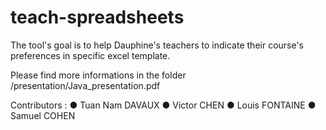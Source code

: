 # teach-spreadsheets
The tool's goal is to help Dauphine's teachers to indicate their course's preferences in specific excel template.

Please find more informations in the folder /presentation/Java_presentation.pdf

Contributors :
● Tuan Nam DAVAUX
● Victor CHEN
● Louis FONTAINE
● Samuel COHEN
